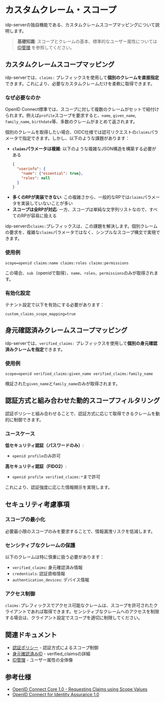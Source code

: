 # カスタムクレーム・スコープ

idp-serverの独自機能である、カスタムクレームスコープマッピングについて説明します。

> **基礎知識**: スコープとクレームの基本、標準的なユーザー属性については [ID管理](concept-02-id-management.md) を参照してください。

## カスタムクレームスコープマッピング

idp-serverでは、`claims:` プレフィックスを使用して**個別のクレームを直接指定**できます。これにより、必要なカスタムクレームだけを柔軟に取得できます。

### なぜ必要なのか

OpenID Connect標準では、スコープに対して複数のクレームがセットで紐付けられます。例えば`profile`スコープを要求すると、`name`, `given_name`, `family_name`, `birthdate`等、多数のクレームがまとめて返されます。

個別のクレームを取得したい場合、OIDC仕様では認可リクエストの`claims`パラメータで指定できます。しかし、以下のような課題があります：

- **`claims`パラメータは複雑**: 以下のような複雑なJSON構造を構築する必要がある
  ```json
  {
    "userinfo": {
      "name": {"essential": true},
      "roles": null
    }
  }
  ```
- **多くのRPが実装できない**: この複雑さから、一般的なRPでは`claims`パラメータを実装していないことが多い
- **スコープは全RPが対応**: 一方、スコープは単純な文字列リストなので、すべてのRPが容易に扱える

idp-serverの`claims:`プレフィックスは、この課題を解決します。個別クレームの要求を、複雑な`claims`パラメータではなく、シンプルなスコープ構文で実現できます。

### 使用例

```
scope=openid claims:name claims:roles claims:permissions
```

この場合、`sub`（openidで取得）、`name`、`roles`、`permissions`のみが取得されます。

### 有効化設定

テナント設定で以下を有効にする必要があります：

```
custom_claims_scope_mapping=true
```

## 身元確認済みクレームスコープマッピング

idp-serverでは、`verified_claims:` プレフィックスを使用して**個別の身元確認済みクレームを指定**できます。

### 使用例

```
scope=openid verified_claims:given_name verified_claims:family_name
```

検証された`given_name`と`family_name`のみが取得されます。

## 認証方式と組み合わせた動的スコープフィルタリング

認証ポリシーと組み合わせることで、認証方式に応じて取得できるクレームを動的に制御できます。

### ユースケース

**低セキュリティ認証（パスワードのみ）**:
- `openid profile`のみ許可

**高セキュリティ認証（FIDO2）**:
- `openid profile verified_claims:*`まで許可

これにより、認証強度に応じた情報開示を実現します。

## セキュリティ考慮事項

### スコープの最小化

必要最小限のスコープのみを要求することで、情報漏洩リスクを低減します。

### センシティブなクレームの保護

以下のクレームは特に慎重に扱う必要があります：

- `verified_claims`: 身元確認済み情報
- `credentials`: 認証資格情報
- `authentication_devices`: デバイス情報

### アクセス制御

`claims:`プレフィックスでアクセス可能なクレームは、スコープを許可されたクライアントであれば取得できます。センシティブなクレームへのアクセスを制限する場合は、クライアント設定でスコープを適切に制限してください。

## 関連ドキュメント

- [認証ポリシー](concept-05-authentication-policy.md) - 認証方式によるスコープ制御
- [身元確認済みID](concept-03-id-verified.md) - verified_claimsの詳細
- [ID管理](concept-02-id-management.md) - ユーザー属性の全体像

## 参考仕様

- [OpenID Connect Core 1.0 - Requesting Claims using Scope Values](https://openid.net/specs/openid-connect-core-1_0.html#ScopeClaims)
- [OpenID Connect for Identity Assurance 1.0](https://openid.net/specs/openid-connect-4-identity-assurance-1_0.html)
